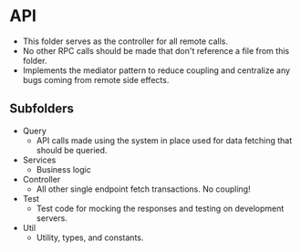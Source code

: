 # API
- This folder serves as the controller for all remote calls.
- No other RPC calls should be made that don't reference a file from this folder.
- Implements the mediator pattern to reduce coupling and centralize any bugs coming from remote side effects.

## Subfolders
- Query
    - API calls made using the system in place used for data fetching that should be queried. 
- Services
    - Business logic
- Controller
    - All other single endpoint fetch transactions. No coupling!
- Test
    - Test code for mocking the responses and testing on development servers.
- Util
    - Utility, types, and constants.